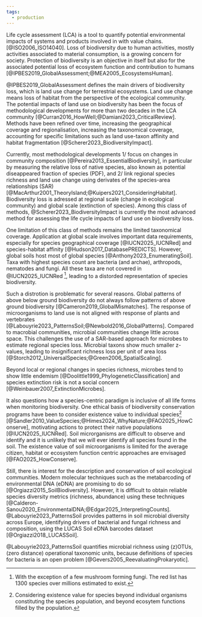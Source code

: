 ```yaml
---
tags:
  - production
---
```

Life cycle assessment (LCA) is a tool to quantify potential environmental impacts of systems and products involved in with value chains. [@ISO2006_ISO14040]. Loss of biodiversity due to human activities, mostly activities associated to material consumption, is a growing concern for society. Protection of biodiversity is an objective in itself but also for the associated potential loss of ecosystem function and contribution to humans [@IPBES2019_GlobalAssessment;@MEA2005_EcosystemsHuman].

@IPBES2019_GlobalAssessment defines the main drivers of biodiversity loss, which is land use change for terrestrial ecosystems. Land use change means loss of habitat from the perspective of the ecological community. The potential impacts of land use on biodiversity has been the focus of methodological developments for more than two decades in the LCA community [@Curran2016_HowWell;@Damiani2023_CriticalReview]. Methods have been refined over time, increasing the geographical coverage and regionalisation, increasing the taxonomical coverage, accounting for specific limitations such as land use-taxon affinity and habitat fragmentation [@Scherer2023_BiodiversityImpact].

Currently, most methodological developments 1/ focus on changes in community composition [@Pereira2013_EssentialBiodiversity], in particular by measuring the relative loss of native species, also known as potential diseappeared fraction of species (PDF), and 2/ link regional species richness and land use change using derivates of the species-area relationships (SAR) [@MacArthur2001_TheoryIsland;@Kuipers2021_ConsideringHabitat]. Biodiversity loss is adressed at regional scale (change in ecological community) and global scale (extinction of species). Among this class of methods, @Scherer2023_BiodiversityImpact is currently the most advanced method for assessing the life cycle impacts of land use on biodiversity loss.

One limitation of this class of methods remains the limited taxonomical coverage. Application at global scale involves important data requirements, especially for species geographical coverage [@IUCN2025_IUCNRed] and species-habitat affinity [@Hudson2017_DatabasePREDICTS]. However, global soils host most of global species [@Anthony2023_EnumeratingSoil]. Taxa with highest species count are bacteria (and archae), arthropods, nematodes and fungi. All these taxa are not covered in \@IUCN2025_IUCNRed [^1], leading to a distorded representation of species biodiversity.

Such a distrotion is problematic for several reasons. Global patterns of above below ground biodiversity do not always follow patterns of above ground biodiversity [@Cameron2019_GlobalMismatches]. The response of microorganisms to land use is not aligned with response of plants and vertebrates [@Labouyrie2023_PatternsSoil;@Newbold2016_GlobalPatterns]. Compared to macrobial communities, microbial communities change little across space. This challenges the use of a SAR-based approach for microbes to estimate regional species loss. Microbial taxons show much smaller z-values, leading to insignificant richness loss per unit of area loss [@Storch2012_UniversalSpecies;@Green2006_SpatialScaling].

Beyond local or regional changes in species richness, microbes tend to show little endemism [@Doolittle1999_PhylogeneticClassification] and species extinction risk is not a social concern [@Weinbauer2007_ExtinctionMicrobes].

It also questions how a species-centric paradigm is inclusive of all life forms when monitoring biodiversity. One ethical basis of biodiversity conservation programs have been to consider existence value to individual species[^2] [@Sandler2010_ValueSpecies;@Himes2024_WhyNature;@FAO2025_HowConserve], motivating actions to protect their native populations [@IUCN2025_IUCNRed]. Soil microrganisms are difficult to observe and identify and it is unlikely that we will ever identify all species found in the soil. The existence value of soil microorganisms is limited for the average citizen, habitat or ecosystem function centric approaches are envisaged [@FAO2025_HowConserve].

Still, there is interest for the description and conservation of soil ecological communities. Modern molecular techniques such as the metabarcoding of environmental DNA (eDNA) are promising to do so [@Orgiazzi2015_SoilBiodiversity]. However, it is difficult to obtain reliable species diversity metrics (richness, abundance) using these techniques [@Calderon-Sanou2020_EnvironmentalDNA;@Edgar2025_InterpretingCounts]. @Labouyrie2023_PatternsSoil provides patterns in soil microbial diversity across Europe, identifying drivers of bacterial and fungal richness and composition, using the LUCAS Soil eDNA barcodes dataset [@Orgiazzi2018_LUCASSoil].

@Labouyrie2023_PatternsSoil quantifies microbial richness using (z)OTUs, (zero distance) operational taxonomic units, because definitions of species for bacteria is an open problem [@Gevers2005_ReevaluatingProkaryotic].

[^1]: With the exception of a few mushroom forming fungi.  The red list has 1300 species over millions estimated to exist.

[^2]: Considering existence value for species beyond individual organisms constituting the species population, and beyond ecosytem functions filled by the population.
